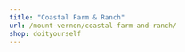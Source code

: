 ```yaml
---
title: "Coastal Farm & Ranch"
url: /mount-vernon/coastal-farm-and-ranch/
shop: doityourself
---
```

